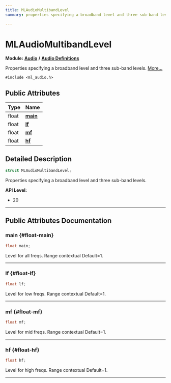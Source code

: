 ```yaml
---
title: MLAudioMultibandLevel
summary: properties specifying a broadband level and three sub-band levels. 

---
```


# MLAudioMultibandLevel

**Module:** **[Audio](/versioned_docs/version-31-Aug-2023/api-ref/api/Modules/group___audio/group___audio.md)** **/** **[Audio Definitions](/versioned_docs/version-31-Aug-2023/api-ref/api/Modules/group___audio/group___audio_defs/group___audio_defs.md)**



Properties specifying a broadband level and three sub-band levels.  [More...](#detailed-description)


`#include <ml_audio.h>`

## Public Attributes

| Type           | Name           |
| -------------- | -------------- |
| float | **[main](/versioned_docs/version-31-Aug-2023/api-ref/api/Modules/group___audio/group___audio_defs/group___audio_defs.md#float-main)**  |
| float | **[lf](/versioned_docs/version-31-Aug-2023/api-ref/api/Modules/group___audio/group___audio_defs/group___audio_defs.md#float-lf)**  |
| float | **[mf](/versioned_docs/version-31-Aug-2023/api-ref/api/Modules/group___audio/group___audio_defs/group___audio_defs.md#float-mf)**  |
| float | **[hf](/versioned_docs/version-31-Aug-2023/api-ref/api/Modules/group___audio/group___audio_defs/group___audio_defs.md#float-hf)**  |

## Detailed Description

```cpp
struct MLAudioMultibandLevel;
```

Properties specifying a broadband level and three sub-band levels. 




**API Level:**
  * 20




-----------
## Public Attributes Documentation

### main {#float-main}

```cpp
float main;
```


Level for all freqs. Range contextual Default=1. 





-----------

### lf {#float-lf}

```cpp
float lf;
```


Level for low freqs. Range contextual Default=1. 





-----------

### mf {#float-mf}

```cpp
float mf;
```


Level for mid freqs. Range contextual Default=1. 





-----------

### hf {#float-hf}

```cpp
float hf;
```


Level for high freqs. Range contextual Default=1. 





-----------


